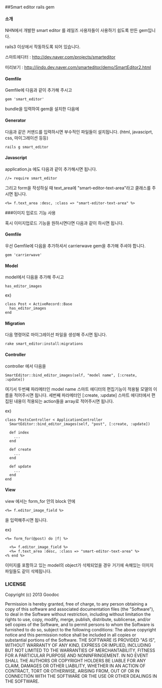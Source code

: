 ##Smart editor rails gem

#### 소개 

NHN에서 개발한 smart editor 를 레일즈 사용자들이 사용하기 쉽도록 만든 gem입니다.

rails3 이상에서 작동하도록 되어 있습니다.

스마트에디터 : http://dev.naver.com/projects/smarteditor

미리보기 : http://jindo.dev.naver.com/smarteditor/demo/SmartEditor2.html

#### Gemfile

Gemfile에 다음과 같이 추가해 주시고

    gem 'smart_editor'
    

bundle을 입력하여 gem을 설치한 다음에 


#### Generator

다음과 같은 커맨드를 입력하시면 부수적인 파일들이 설치됩니다.
(html, javasciprt, css, 마이그레이션 등등)

    rails g smart_editor


#### Javascript
application.js 에도 다음과 같이 추가해시면 됩니다.

    //= require smart_editor


그리고 form을 작성하실 때 text_area에 "smart-editor-text-area"라고 클래스를 주시면 됩니다. 

    <%= f.text_area :desc, :class => "smart-editor-text-area" %>
    

###이미지 업로드 기능 사용

혹시 이미지업로드 기능을 원하시면다면 다음과 같이 하시면 됩니다.

#### Gemfile

우선 Gemfile에 다음을 추가하셔서 carrierwave gem을 추가해 주셔야 합니다.

    gem 'carrierwave'


#### Model

model에서 다음을 추가해 주시고

    has_editor_images
    
ex)

    class Post < ActiveRecord::Base
      has_editor_images
    end

#### Migration

다음 명령어로 마이그레이션 파일을 생성해 주시면 됩니다. 

    rake smart_editor:install:migrations



#### Controller    
    
controller 에서 다음을

    SmartEditor::bind_editor_images(self, "model name", [:create, :update])
    

여기서 두번쨰 파라메터인 model name  스마트 에디터의 편집기능이 적용될 모델의 이름을 적어주시면 됩니다.
세번째 파라메터인 [:create, :update]  스마트 에디터에서 편집된 내용이 적용되는 action들을 array로 적어주시면 됩니다.

ex)

    class PostsController < ApplicationController
      SmartEditor::bind_editor_images(self, "post", [:create, :update])
      
      def index
        ...
      end
      
      def create
        ...
      end 
      
      def update
        ...
      end
    end


#### View

view 에서는 form_for  안의 block 안에 

    <%= f.editor_image_field %>
    
을 입력해주시면 됩니다.

ex)

    <%= form_for(@post) do |f| %>
    
      <%= f.editor_image_field %>
      <%= f.text_area :desc, :class => "smart-editor-text-area" %>
    <% end %>



이미지를 포함하고 있는 model의 object가 삭제되었을 경우 거기에 속해있는 이미지 파일들도 같이 삭제됩니다.


### LICENSE

Copyright (c) 2013 Goodoc

Permission is hereby granted, free of charge, to any person obtaining a copy of this software and associated documentation files (the "Software"), to deal in the Software without restriction, including without limitation the rights to use, copy, modify, merge, publish, distribute, sublicense, and/or sell copies of the Software, and to permit persons to whom the Software is furnished to do so, subject to the following conditions: The above copyright notice and this permission notice shall be included in all copies or substantial portions of the Software. THE SOFTWARE IS PROVIDED "AS IS", WITHOUT WARRANTY OF ANY KIND, EXPRESS OR IMPLIED, INCLUDING BUT NOT LIMITED TO THE WARRANTIES OF MERCHANTABILITY, FITNESS FOR A PARTICULAR PURPOSE AND NONINFRINGEMENT. IN NO EVENT SHALL THE AUTHORS OR COPYRIGHT HOLDERS BE LIABLE FOR ANY CLAIM, DAMAGES OR OTHER LIABILITY, WHETHER IN AN ACTION OF CONTRACT, TORT OR OTHERWISE, ARISING FROM, OUT OF OR IN CONNECTION WITH THE SOFTWARE OR THE USE OR OTHER DEALINGS IN THE SOFTWARE.
